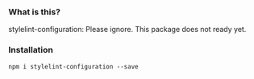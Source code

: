 ### What is this?

stylelint-configuration: Please ignore. This package does not ready yet.



### Installation

`npm i stylelint-configuration --save`


